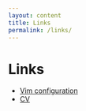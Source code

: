 ```yaml
---
layout: content
title: Links
permalink: /links/
---
```


# Links

- [Vim configuration](https://github.com/patztablook22/dotfiles/tree/main/.config/nvim)
- [CV](https://www.overleaf.com/read/bcdcknhtxmsg#b6debe)
